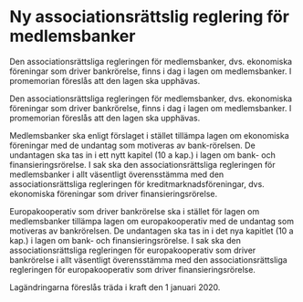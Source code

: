# Ny associationsrättslig reglering för medlemsbanker

Den associationsrättsliga regleringen för medlemsbanker, dvs. ekonomiska föreningar som driver bankrörelse, finns i dag i lagen om medlemsbanker. I promemorian föreslås att den lagen ska upphävas.

Den associationsrättsliga regleringen för medlemsbanker, dvs. ekonomiska föreningar som driver bankrörelse, finns i dag i lagen om medlemsbanker. I promemorian föreslås att den lagen ska upphävas.

Medlemsbanker ska enligt förslaget i stället tillämpa lagen om ekonomiska föreningar med de undantag som motiveras av bank-rörelsen. De undantagen ska tas in i ett nytt kapitel (10 a kap.) i lagen om bank- och finansieringsrörelse. I sak ska den associationsrättsliga regleringen för medlemsbanker i allt väsentligt överensstämma med den associationsrättsliga regleringen för kreditmarknadsföreningar, dvs. ekonomiska föreningar som driver finansieringsrörelse.

Europakooperativ som driver bankrörelse ska i stället för lagen om medlemsbanker tillämpa lagen om europakooperativ med de undantag som motiveras av bankrörelsen. De undantagen ska tas in i det nya kapitlet (10 a kap.) i lagen om bank- och finansieringsrörelse. I sak ska den associationsrättsliga regleringen för europakooperativ som driver bankrörelse i allt väsentligt överensstämma med den associationsrättsliga regleringen för europakooperativ som driver finansieringsrörelse.

Lagändringarna föreslås träda i kraft den 1 januari 2020.
